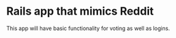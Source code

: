 # Rails app that mimics Reddit

This app will have basic functionality for voting as well as logins.
